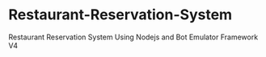 # Restaurant-Reservation-System
Restaurant Reservation System Using Nodejs and Bot Emulator Framework V4
